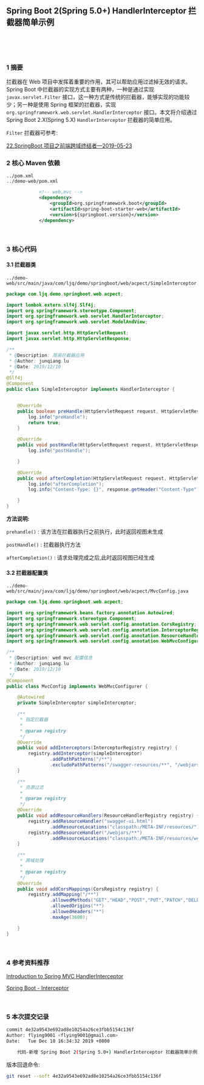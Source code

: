 ## Spring Boot 2(Spring 5.0+) HandlerInterceptor 拦截器简单示例  


​    
​    
​    
### 1 摘要  

拦截器在 Web 项目中发挥着重要的作用，其可以帮助应用过滤掉无效的请求。Spring Boot 中拦截器的实现方式主要有两种，一种是通过实现 `javax.servlet.Filter` 接口，这一种方式是传统的拦截器，能够实现的功能较少；另一种是使用 Spring 框架的拦截器，实现 `org.springframework.web.servlet.HandlerInterceptor` 接口。本文将介绍通过Spring Boot 2.X(Spring 5.X) `HandlerInterceptor` 拦截器的简单应用。  

`Filter` 拦截器可参考:  

[22.SpringBoot 项目之前端跨域终结者—2019-05-23](../doc/22.spring_boot_2_cors_filter.md "../doc/22.spring_boot_2_cors_filter.md")  



### 2 核心 Maven 依赖  

```
../pom.xml
../demo-web/pom.xml
```

```xml
            <!-- web,mvc -->
            <dependency>
                <groupId>org.springframework.boot</groupId>
                <artifactId>spring-boot-starter-web</artifactId>
                <version>${springboot.version}</version>
            </dependency>
```

​    

### 3 核心代码  

#### 3.1 拦截器类  

```
../demo-web/src/main/java/com/ljq/demo/springboot/web/acpect/SimpleInterceptor.java
```

```java
package com.ljq.demo.springboot.web.acpect;

import lombok.extern.slf4j.Slf4j;
import org.springframework.stereotype.Component;
import org.springframework.web.servlet.HandlerInterceptor;
import org.springframework.web.servlet.ModelAndView;

import javax.servlet.http.HttpServletRequest;
import javax.servlet.http.HttpServletResponse;

/**
 * @Description: 简易拦截器应用
 * @Author: junqiang.lu
 * @Date: 2019/12/10
 */
@Slf4j
@Component
public class SimpleInterceptor implements HandlerInterceptor {


    @Override
    public boolean preHandle(HttpServletRequest request, HttpServletResponse response, Object handler) throws Exception {
        log.info("preHandle");
        return true;
    }

    @Override
    public void postHandle(HttpServletRequest request, HttpServletResponse response, Object handler, ModelAndView modelAndView) throws Exception {
        log.info("postHandle");

    }

    @Override
    public void afterCompletion(HttpServletRequest request, HttpServletResponse response, Object handler, Exception ex) throws Exception {
        log.info("afterCompletion");
        log.info("Content-Type: {}", response.getHeader("Content-Type"));

    }
}
```

**方法说明:**  

`prehandle()` : 该方法在拦截器执行之前执行，此时返回视图未生成  

`postHandle()` : 拦截器执行方法  

`afterCompletion()` : 请求处理完成之后,此时返回视图已经生成  

#### 3.2 拦截器配置类  

```
../demo-web/src/main/java/com/ljq/demo/springboot/web/acpect/MvcConfig.java
```

```java
package com.ljq.demo.springboot.web.acpect;

import org.springframework.beans.factory.annotation.Autowired;
import org.springframework.stereotype.Component;
import org.springframework.web.servlet.config.annotation.CorsRegistry;
import org.springframework.web.servlet.config.annotation.InterceptorRegistry;
import org.springframework.web.servlet.config.annotation.ResourceHandlerRegistry;
import org.springframework.web.servlet.config.annotation.WebMvcConfigurer;

/**
 * @Description: wed mvc 配置信息
 * @Author: junqiang.lu
 * @Date: 2019/12/10
 */
@Component
public class MvcConfig implements WebMvcConfigurer {

    @Autowired
    private SimpleInterceptor simpleInterceptor;

    /**
     * 指定拦截器
     *
     * @param registry
     */
    @Override
    public void addInterceptors(InterceptorRegistry registry) {
        registry.addInterceptor(simpleInterceptor)
                .addPathPatterns("/**")
                .excludePathPatterns("/swagger-resources/**", "/webjars/**", "/v2/**", "/swagger-ui.html/**");
    }

    /**
     * 资源过滤
     *
     * @param registry
     */
    @Override
    public void addResourceHandlers(ResourceHandlerRegistry registry) {
        registry.addResourceHandler("swagger-ui.html")
                .addResourceLocations("classpath:/META-INF/resources/");
        registry.addResourceHandler("/webjars/**")
                .addResourceLocations("classpath:/META-INF/resources/webjars/");
    }

    /**
     * 跨域处理
     *
     * @param registry
     */
    @Override
    public void addCorsMappings(CorsRegistry registry) {
        registry.addMapping("/**")
                .allowedMethods("GET","HEAD","POST","PUT","PATCH","DELETE","OPTIONS","TRACE")
                .allowedOrigins("*")
                .allowedHeaders("*")
                .maxAge(3600);

    }
}
```

​    

### 4 参考资料推荐  

[Introduction to Spring MVC HandlerInterceptor](https://www.baeldung.com/spring-mvc-handlerinterceptor "https://www.baeldung.com/spring-mvc-handlerinterceptor")  

[Spring Boot - Interceptor](https://www.tutorialspoint.com/spring_boot/spring_boot_interceptor.htm "https://www.tutorialspoint.com/spring_boot/spring_boot_interceptor.htm")  

​    

### 5 本次提交记录  

```bash
commit 4e32a9543e692ad8e10254a26ce3fbb5154c136f
Author: flying9001 <flying9001@gmail.com>
Date:   Tue Dec 10 16:34:32 2019 +0800

    代码-新增 Spring Boot 2(Spring 5.0+) HandlerInterceptor 拦截器简单示例
```

版本回退命令:  

```bash
git reset --soft 4e32a9543e692ad8e10254a26ce3fbb5154c136f
```

